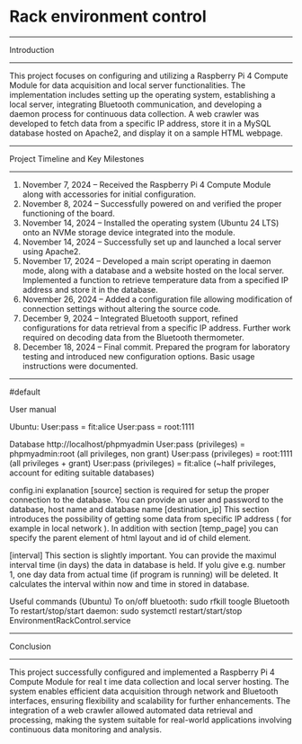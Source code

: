 # Rack environment control
____________________________________
Introduction 
____________________________________
This project focuses on configuring and utilizing a Raspberry Pi 4 Compute Module for data 
acquisition and local server functionalities. The implementation includes setting up the operating 
system, establishing a local server, integrating Bluetooth communication, and developing a daemon 
process for continuous data collection. A web crawler was developed to fetch data from a specific IP 
address, store it in a MySQL database hosted on Apache2, and display it on a sample HTML webpage. 
____________________________________
Project Timeline and Key Milestones 
____________________________________
1. November 7, 2024 – Received the Raspberry Pi 4 Compute Module along with accessories for 
initial configuration. 
2. November 8, 2024 – Successfully powered on and verified the proper functioning of the 
board. 
3. November 14, 2024 – Installed the operating system (Ubuntu 24 LTS) onto an NVMe storage 
device integrated into the module. 
4. November 14, 2024 – Successfully set up and launched a local server using Apache2. 
5. November 17, 2024 – Developed a main script operating in daemon mode, along with a 
database and a website hosted on the local server. Implemented a function to retrieve 
temperature data from a specified IP address and store it in the database. 
6. November 26, 2024 – Added a configuration file allowing modification of connection settings 
without altering the source code. 
7. December 9, 2024 – Integrated Bluetooth support, refined configurations for data retrieval 
from a specific IP address. Further work required on decoding data from the Bluetooth 
thermometer. 
8. December 18, 2024 – Final commit. Prepared the program for laboratory testing and 
introduced new configuration options. Basic usage instructions were documented.
____________________________________
#default 

User manual 

Ubuntu: User:pass = fit:alice User:pass = root:1111 

Database http://localhost/phpmyadmin User:pass (privileges) = phpmyadmin:root (all privileges, non 
grant) User:pass (privileges) = root:1111 (all privileges + grant) User:pass (privileges) = fit:alice (~half 
privileges, account for editing suitable databases) 

config.ini explanation [source] section is required for setup the proper connection to the database. 
You can provide an user and password to the database, host name and database name 
[destination_ip] This section introduces the possibility of getting some data from specific IP address ( 
for example in local network ). In addition with section [temp_page] you can specify the parent 
element of html layout and id of child element. 

[interval] This section is slightly important. You can provide the maximul interval time (in days) the 
data in database is held. If yolu give e.g. number 1, one day data from actual time (if program is 
running) will be deleted. It calculates the interval within now and time in stored in database. 

Useful commands (Ubuntu) To on/off bluetooth: sudo rfkill toogle Bluetooth To restart/stop/start 
daemon: sudo systemctl restart/start/stop EnvironmentRackControl.service 
____________________________________
Conclusion 
____________________________________
This project successfully configured and implemented a Raspberry Pi 4 Compute Module for real
t
 ime data collection and local server hosting. The system enables efficient data acquisition through 
network and Bluetooth interfaces, ensuring flexibility and scalability for further enhancements. The 
integration of a web crawler allowed automated data retrieval and processing, making the system 
suitable for real-world applications involving continuous data monitoring and analysis.
